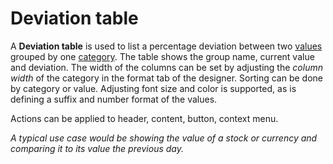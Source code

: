 
# Deviation table

A **Deviation table** is used to list a percentage deviation between two [values](../concepts/index.md) grouped by one [category](../concepts/index.md). The table shows the group name, current value and deviation.
The width of the columns can be set by adjusting the *column width* of the category in the format tab of the designer. Sorting can be done by category or value. Adjusting font size and color is supported, as is defining a suffix and number format of the values.

Actions can be applied to header, content, button, context menu.

*A typical use case would be showing the value of a stock or currency and comparing it to its value the previous day.*
